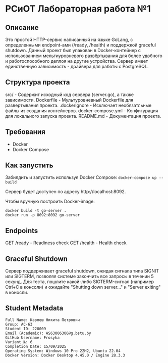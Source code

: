 # РСиОТ Лабораторная работа №1

## Описание

Это простой HTTP-сервис написанный на языке GoLang, с определенными endpoint-ами (/ready, /health) и поддержкой graceful shutdown. Данный проект был упакован в Docker-контейнер с использованием мельтиуровневого развёртывания для более удобного и работоспособного деплоя на другие устройства. Сервер имеет единственную зависимость - драйвера для работы с PostgreSQL.

## Структура проекта

src/ - Содержит исходный код сервера (server.go), а также зависимости.
Dockerfile - Мультуровневный Dockerfile для развертывания проекта.
.dockerignore - Исключает необязатльные файлы из создания контейнеров.
docker-compose.yml - Конфигурация для локального запуска проекта.
README.md - Документация проекта.

## Требования

- Docker
- Docker Compose

## Как запустить

Забилдить и запустить используя Docker Compose:
```docker-compose up --build```

Сервер будет доступен по адресу http://localhost:8092.

Чтобы вручную построить Docker-image:
```
docker build -t go-server .
docker run -p 8092:8092 go-server
```


## Endpoints

GET /ready - Readiness check
GET /health - Health check

## Graceful Shutdown

Сервер поддерживает graceful shutdown, ожидая сигнала типа SIGNIT или SIGTERM, позволяя системе закончить все запросы в течении 5 секунд. Для теста, пошлите какой-либо SIGTERM-сигнал (например Ctrl+C в консоли) и ожидайте "Shutting down server..." и "Server exiting" в коносли.

## Student Metadata

```
Full Name: Карпеш Никита Петрович
Group: АС-63
Student ID: 220009
Email (Academic): AS63006306@g.bstu.by
GitHub Username: Frosyka
Variant №: 6
Completion Date: 15/09/2025
Operating System: Windows 10 Pro 22H2, Ubuntu 22.04
Docker Version: Docker Desktop 4.45.0 / Engine 28.3.3
```